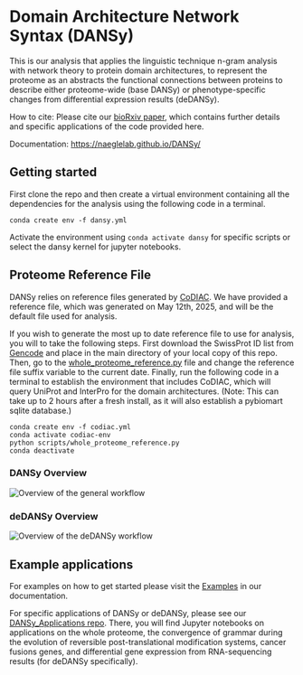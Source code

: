 # Domain Architecture Network Syntax (DANSy)

This is our analysis that applies the linguistic technique n-gram analysis with network theory to protein domain architectures, to represent the proteome as an abstracts the functional connections between proteins to describe either proteome-wide (base DANSy) or phenotype-specific changes from differential expression results (deDANSy). 

How to cite: Please cite our [bioRxiv paper](https://doi.org/10.1101/2024.12.04.626803), which contains further details and specific applications of the code provided here.

Documentation: https://naeglelab.github.io/DANSy/

## Getting started

First clone the repo and then create a virtual environment containing all the dependencies for the analysis using the following code in a terminal.

    conda create env -f dansy.yml

Activate the environment using `conda activate dansy` for specific scripts or select the dansy kernel for jupyter notebooks.

## Proteome Reference File

DANSy relies on reference files generated by [CoDIAC](https://github.com/NaegleLab/CoDIAC). We have provided a reference file, which was generated on May 12th, 2025, and will be the default file used for analysis. 

If you wish to generate the most up to date reference file to use for analysis, you will to take the following steps. First download the SwissProt ID list from [Gencode](https://ftp.ebi.ac.uk/pub/databases/gencode/Gencode_human/release_48/gencode.v48.metadata.SwissProt.gz) and place in the main directory of your local copy of this repo. Then, go to the [whole_proteome_reference.py](scripts/whole_proteome_reference.py) file and change the reference file suffix variable to the current date. Finally, run the following code in a terminal to establish the environment that includes CoDIAC, which will query UniProt and InterPro for the domain architectures. (Note: This can take up to 2 hours after a fresh install, as it will also establish a pybiomart sqlite database.)

    conda create env -f codiac.yml
    conda activate codiac-env
    python scripts/whole_proteome_reference.py
    conda deactivate

### DANSy Overview
![Overview of the general workflow](Figures/N%20gram%20network%20workflow.png)

### deDANSy Overview
![Overview of the deDANSy workflow](Figures/deDANSy%20Overview.png)

## Example applications

For examples on how to get started please visit the [Examples](https://naeglelab.github.io/DANSy/Examples/Examples.html) in our documentation.

For specific applications of DANSy or deDANSy, please see our [DANSy_Applications repo](https://github.com/NaegleLab/DANSy_Applications). There, you will find Jupyter notebooks on applications on the whole proteome, the convergence of grammar during the evolution of reversible post-translational modification systems, cancer fusions genes, and differential gene expression from RNA-sequencing results (for deDANSy specifically).